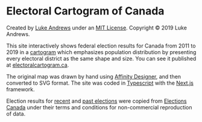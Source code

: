 # Electoral Cartogram of Canada

Created by [Luke Andrews](https://github/attaboy) under an [MIT License](https://github.com/attaboy/electoralcartogram/blob/master/LICENSE). Copyright &copy; 2019 Luke Andrews.

This site interactively shows federal election results for Canada from 2011 to 2019 in a [cartogram](https://en.wikipedia.org/wiki/Cartogram) which emphasizes population distribution by presenting every electoral district as the same shape and size. You can see it published at [electoralcartogram.ca](https://electoralcartogram.ca).

The original map was drawn by hand using [Affinity Designer](https://affinity.serif.com/en-us/designer/), and then converted to SVG format. The site was coded in [Typescript](https://www.typescriptlang.org) with the [Next.js](https://nextjs.org) framework.

Election results for [recent](https://enr.elections.ca/National.aspx?lang=e) and [past elections](https://elections.ca/content.aspx?section=ele&dir=pas&document=index&lang=e) were copied from [Elections Canada](https://elections.ca) under their terms and conditions for non-commercial reproduction of data.
